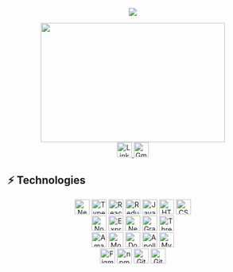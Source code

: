<!--💬GREETINGSTITLE / 🌐WEBSITE: https://github.com/denvercoder1/readme-typing-svg -->
<p align="center">
<img src="https://readme-typing-svg.herokuapp.com?font=Orbitron&size=40&color=%2379A500&height=67&duration=3000&center=true&lines=%F0%9F%85%B6%F0%9F%86%81%F0%9F%85%B4%F0%9F%85%B4%F0%9F%86%83%F0%9F%85%B8%F0%9F%85%BD%F0%9F%85%B6%F0%9F%86%82">

<!--🖼️RICK-->
  
<p align="center">
  
  <div align="center"> 
<img src="https://c.tenor.com/p7IgwS17V0sAAAAC/rtj-rick-and-morty.gif" height="240" width="370">
  </div>

<!-- <div align="center">
<img src="https://github-readme-stats.vercel.app/api/top-langs/?username=zedysh&layout=compact&theme=onedark&langs_count=15"/>
</div> -->

<div align="center">
  <div style="text-align: center;">
    <a href="https://www.linkedin.com/in/demetre-turabelidze/" target="_blank">
      <img src="https://img.shields.io/badge/-Email-blue?style=flat-square&logo=Linkedin&logoColor=white" alt="LinkedIn" height="30" />
    </a>
    <a href="mailto:turabelidze.demetre@gmail.com" target="_blank">
      <img src="https://img.shields.io/badge/-LinkedIn-c14438?style=flat-square&logo=Gmail&logoColor=white" alt="Gmail" height="30" />
    </a>
  </div>
</div>


## ⚡ Technologies

<div align="center">
  <!-- ⚡ Technologies -->
  <div>  
    <img src="https://img.shields.io/badge/-Nextjs-black?style=flat-square&logo=Next.js" alt="Nextjs" height="30" />
    <img src="https://img.shields.io/badge/-TypeScript-black?style=flat-square&logo=typescript" alt="TypeScript" height="30" />
    <img src="https://img.shields.io/badge/-React-black?style=flat-square&logo=react" alt="React" height="30" />
    <img src="https://img.shields.io/badge/Redux-black?style=for-the-badge&logo=redux&logoColor=593D88" alt="Redux" height="30" />
    <img src="https://img.shields.io/badge/-JavaScript-black?style=flat-square&logo=javascript" alt="JavaScript" height="30" />
    <img src="https://img.shields.io/badge/-HTML5-black?style=flat-square&logo=html5&logoColor=E34F26" alt="HTML5" height="30" />
    <img src="https://img.shields.io/badge/-CSS3-black?style=flat-square&logo=css3&logoColor=1572B6" alt="CSS3" height="30" />
  </div>
  
  <div>
    <img src="https://img.shields.io/badge/-Nodejs-black?style=flat-square&logo=Node.js" alt="Nodejs" height="30" />
    <img src="https://img.shields.io/badge/Express.js-404D59?style=for-the-badge" alt="Expressjs" height="30" />
    <img src="https://img.shields.io/badge/-NestJs-ea2845?style=flat-square&logo=nestjs&logoColor=white" alt="Nestjs" height="30" />
    <img src="https://img.shields.io/badge/-GraphQL-E10098?style=flat-square&logo=graphql" alt="GraphQL" height="30" />
    <img src="https://img.shields.io/badge/-Threejs-black?style=flat-square&logo=Three.js" alt="Threejs" height="30" />
  </div>
  
  <div>
    <img src="https://img.shields.io/badge/Amazon%20AWS-232F3E?style=flat-square&logo=amazon-aws" alt="Amazon AWS" height="30" />
    <img src="https://img.shields.io/badge/-MongoDB-black?style=flat-square&logo=mongodb" alt="MongoDB" height="30" />
    <img src="https://img.shields.io/badge/-Docker-black?style=flat-square&logo=docker" alt="Docker" height="30" />
    <img src="https://img.shields.io/badge/-Apollo%20GraphQL-311C87?style=flat-square&logo=apollo-graphql" alt="Apollo GraphQL" height="30" />
    <img src="https://img.shields.io/badge/-MySQL-black?style=flat-square&logo=mysql" alt="MySQL" height="30" />
  </div>
  

  <div>
    <img src="https://img.shields.io/badge/-Figma-black?style=flat-square&logo=Figma" alt="Figma" height="30" />
    <img src="https://img.shields.io/badge/npm-CB3837?style=for-the-badge&logo=npm&logoColor=white" alt="npm" height="30" />
    <img src="https://img.shields.io/badge/-GitHub-181717?style=flat-square&logo=github" alt="GitHub" height="30" />
    <img src="https://img.shields.io/badge/-Git-black?style=flat-square&logo=git" alt="Git" height="30" />
  </div>
  

</div>






<!-- ![Bootstrap](https://img.shields.io/badge/-Bootstrap-563D7C?style=flat-square&logo=bootstrap)

      <td><img src="https://img.shields.io/badge/-PostgreSQL-336791?style=flat-square&logo=postgresql" alt="PostgreSQL" /></td>
![ElasticSearch](https://img.shields.io/badge/-ElasticSearch-005571?style=flat-square&logo=elasticsearch)
![Redis](https://img.shields.io/badge/-Redis-black?style=flat-square&logo=Redis)
![Heroku](https://img.shields.io/badge/-Heroku-430098?style=flat-square&logo=heroku)
![DigitalOcean](https://img.shields.io/badge/-Digital%20Ocean-darkblue?style=flat-square&logo=digitalocean)
![C++](https://img.shields.io/badge/-C++-00599C?style=flat-square&logo=c)
![Java](https://img.shields.io/badge/-java-E34A86?style=flat-square&logo=java)
![Microsoft Azure](https://img.shields.io/badge/Microsoft%20Azure-232F7E?style=flat-square&logo=microsoft-azure)
![Google Cloud](https://img.shields.io/badge/Google%20Cloud-black?style=flat-square&logo=google-cloud)
![GitLab](https://img.shields.io/badge/-GitLab-FCA121?style=flat-square&logo=gitlab)
![Python](https://img.shields.io/badge/-Python-black?style=flat-square&logo=Python)
![Raspberry Pi](https://img.shields.io/badge/-Raspberry%20Pi-C51A4A?style=flat-square&logo=Raspberry-Pi) -->

